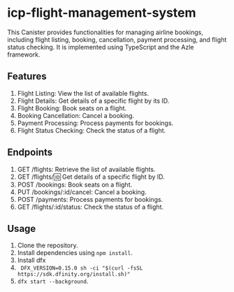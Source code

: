 # icp-flight-management-system
This Canister provides functionalities for managing airline bookings, including flight listing, booking, cancellation, payment processing, and flight status checking. It is implemented using TypeScript and the Azle framework.

## Features
1. Flight Listing: View the list of available flights.
2. Flight Details: Get details of a specific flight by its ID.
3. Flight Booking: Book seats on a flight.
4. Booking Cancellation: Cancel a booking.
5. Payment Processing: Process payments for bookings.
6. Flight Status Checking: Check the status of a flight.
## Endpoints
1. GET /flights: Retrieve the list of available flights.
2. GET /flights/:id: Get details of a specific flight by ID.
3. POST /bookings: Book seats on a flight.
4. PUT /bookings/:id/cancel: Cancel a booking.
5. POST /payments: Process payments for bookings.
6. GET /flights/:id/status: Check the status of a flight.
## Usage
1. Clone the repository.
2. Install dependencies using ```npm install```.
3. Install dfx
4.  ``` DFX_VERSION=0.15.0 sh -ci "$(curl -fsSL https://sdk.dfinity.org/install.sh)"```
5.  ```dfx start --background```.


